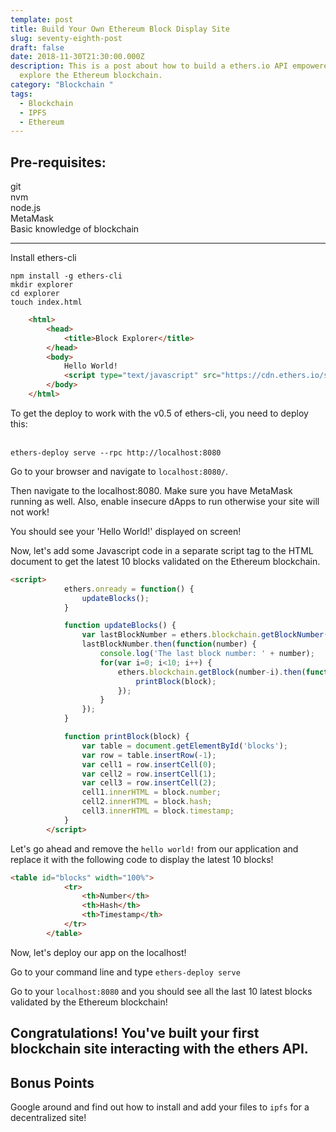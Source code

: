 ```yaml
---
template: post
title: Build Your Own Ethereum Block Display Site
slug: seventy-eighth-post
draft: false
date: 2018-11-30T21:30:00.000Z
description: This is a post about how to build a ethers.io API empowered site to
  explore the Ethereum blockchain.
category: "Blockchain "
tags:
  - Blockchain
  - IPFS
  - Ethereum
---
```


## Pre-requisites: 
git<br>
nvm<br>
node.js<br>
MetaMask<br>
Basic knowledge of blockchain<br>

---------------------

Install ethers-cli<br>

`npm install -g ethers-cli`<br>
`mkdir explorer`<br>
`cd explorer`<br>
`touch index.html`<br>

```html
    <html>
        <head>
            <title>Block Explorer</title>
        </head>
        <body>
            Hello World!
            <script type="text/javascript" src="https://cdn.ethers.io/scripts/ethers-app-v0.2.min.js"></script>
        </body>
    </html>
```
To get the deploy to work with the v0.5 of ethers-cli, you need to deploy this: <br><br>

`ethers-deploy serve --rpc http://localhost:8080`<br>

Go to your browser and navigate to `localhost:8080/`.

Then navigate to the localhost:8080. Make sure you have MetaMask running as well. Also, enable insecure dApps to run otherwise your site will not work! 

You should see your 'Hello World!' displayed on screen!<br>

Now, let's add some Javascript code in a separate script tag to the HTML document to get the latest 10 blocks validated on the Ethereum blockchain. <br>

```html
<script>
            ethers.onready = function() {
                updateBlocks();
            }

            function updateBlocks() {
                var lastBlockNumber = ethers.blockchain.getBlockNumber();
                lastBlockNumber.then(function(number) {
                    console.log('The last block number: ' + number);
                    for(var i=0; i<10; i++) {
                        ethers.blockchain.getBlock(number-i).then(function(block) {
                            printBlock(block);
                        });
                    }
                });
            }

            function printBlock(block) {
                var table = document.getElementById('blocks');
                var row = table.insertRow(-1);
                var cell1 = row.insertCell(0);
                var cell2 = row.insertCell(1);
                var cell3 = row.insertCell(2);
                cell1.innerHTML = block.number;
                cell2.innerHTML = block.hash;
                cell3.innerHTML = block.timestamp;
            }
        </script>     
```

Let's go ahead and remove the `hello world!` from our application and replace it with the following code to display the latest 10 blocks!<br>

```html
<table id="blocks" width="100%">
            <tr>
                <th>Number</th>
                <th>Hash</th>
                <th>Timestamp</th>
            </tr>
        </table>
```

Now, let's deploy our app on the localhost!

Go to your command line and type `ethers-deploy serve`<br>

Go to your `localhost:8080` and you should see all the last 10 latest blocks validated by the Ethereum blockchain! <br>

## Congratulations! You've built your first blockchain site interacting with the ethers API. 

## Bonus Points

Google around and find out how to install and add your files to `ipfs` for a decentralized site!